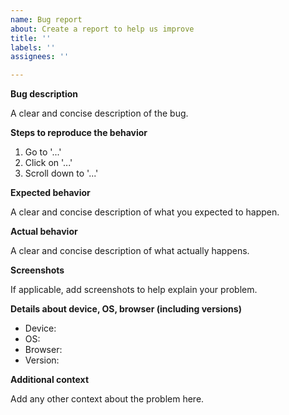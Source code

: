 ```yaml
---
name: Bug report
about: Create a report to help us improve
title: ''
labels: ''
assignees: ''

---
```


**Bug description**

A clear and concise description of the bug.

**Steps to reproduce the behavior**

1. Go to '...'
2. Click on '...'
3. Scroll down to '...'

**Expected behavior**

A clear and concise description of what you expected to happen.

**Actual behavior**

A clear and concise description of what actually happens.

**Screenshots**

If applicable, add screenshots to help explain your problem.

**Details about device, OS, browser (including versions)**

- Device:
- OS:
- Browser:
- Version:

**Additional context**

Add any other context about the problem here.
